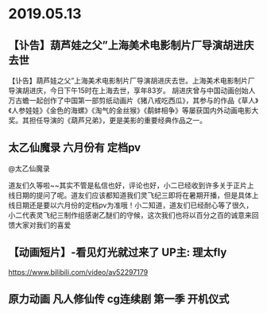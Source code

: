 # 2019.05.13


## 【讣告】葫芦娃之父”上海美术电影制片厂导演胡进庆去世 
【讣告】葫芦娃之父”上海美术电影制片厂导演胡进庆去世。上海美术电影制片厂导演胡进庆，今日下午15时在上海去世，享年83岁。
胡进庆曾与中国动画创始人万古蟾一起创作了中国第一部剪纸动画片《猪八戒吃西瓜》，其参与的作品《草人》《人参娃娃》《金色的海螺》《淘气的金丝猴》《鹬蚌相争》等屡获国内外动画电影大奖。其担任导演的《葫芦兄弟》，更是美影的重要经典作品之一。
## 太乙仙魔录 六月份有 定档pv

@太乙仙魔录

道友们久等啦~~其实不管是私信也好，评论也好，小二已经收到许多关于正片上线日期的提问了呢。道友们应该都知道我们灵飞纪三即将在暑期开播，但是具体上线日期还是要以六月份的定档pv为准哦！小二知道，道友们已经耐心等了很久，小二代表灵飞纪三制作组感谢乙醚们的守候，这次我们也将以百分之百的诚意来回馈大家对我们的喜爱
## 【动画短片】-看见灯光就过来了 UP主: 理太fly  
https://www.bilibili.com/video/av52297179
## 原力动画 凡人修仙传 cg连续剧 第一季 开机仪式
 
